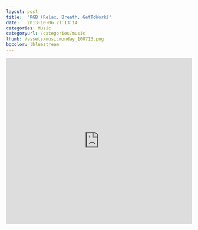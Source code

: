 ```yaml
---
layout: post
title:  "RGB (Relax, Breath, GetToWork)"
date:   2013-10-06 21:13:14
categories: Music
categoryurl: /categories/music
thumb: /assets/musicmonday_100713.png
bgcolor: lbluestream
---
```


<iframe width="100%" height="450" scrolling="no" frameborder="no" src="https://w.soundcloud.com/player/?url=http%3A%2F%2Fapi.soundcloud.com%2Fplaylists%2F11638288&amp;color=064352&amp;auto_play=false&amp;show_artwork=false"></iframe>






